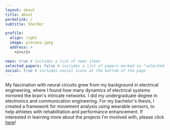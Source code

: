 ```yaml
---
layout: about
title: about
permalink: /
subtitle: She/Her

profile:
  align: right
  image: prerana.jpeg
  address: >
    <i></i>

news: true # includes a list of news items
selected_papers: false # includes a list of papers marked as "selected={true}"
social: true # includes social icons at the bottom of the page
---
```




My fascination with neural circuits grew from my background in electrical engineering, where I found how many dynamics of electrical systems mirrored the brain's intricate networks. I did my undergraduate degree in electronics and communication engineering. For my bachelor's thesis, I created a framework for movement analysis using wearable sensors, to help athletes with rehabilitation and performance enhancement. If interested in learning more about the projects I'm involved with, please click [here](prerana-sl.github.io/projects)! 







